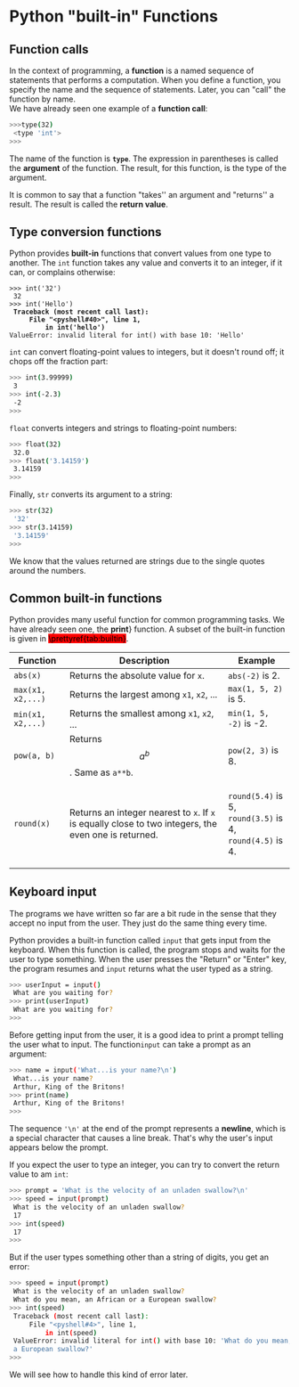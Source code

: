 # Python "built-in" Functions

## Function calls

In the context of programming, a **function** is a named sequence of statements that performs a computation. When you define a function, you specify the name and the sequence of statements. Later, you can "call" the function by name.\
We have already seen one example of a **function call**:

```bash
>>>type(32) 
 <type 'int'>
>>>
```

The name of the function is **`type`**. The expression in parentheses is called the **argument** of the function. The result, for this function, is the type of the argument.

It is common to say that a function "takes'' an argument and "returns'' a result. The result is called the **return value**.

## Type conversion functions

Python provides **built-in** functions that convert values from one type to another. The `int` function takes any value and converts it to an integer, if it can, or complains otherwise:

<pre class="language-bash"><code class="lang-bash">>>> int('32')
 32 
>>> int('Hello') 
<strong> Traceback (most recent call last): 
</strong><strong>     File "&#x3C;pyshell#40>", line 1, 
</strong><strong>         in int('hello')
</strong>ValueError: invalid literal for int() with base 10: 'Hello' 
</code></pre>

`int` can convert floating-point values to integers, but it doesn't round off; it chops off the fraction part:

```bash
>>> int(3.99999)
 3
>>> int(-2.3)
 -2 
>>>
```

`float` converts integers and strings to floating-point numbers:

```bash
>>> float(32) 
 32.0 
>>> float('3.14159') 
 3.14159 
>>>
```

Finally, `str` converts its argument to a string:

```bash
>>> str(32)
 '32' 
>>> str(3.14159)
 '3.14159'
>>>
```

We know that the values returned are strings due to the single quotes around the numbers.

## Common built-in functions

Python provides many useful function for common programming tasks. We have already seen one, the **print**} function. A subset of the built-in function is given in <mark style="background-color:red;">\prettyref{tab:builtin}</mark>.

| Function          | Description                                                                                           | Example                                                                                                |
| ----------------- | ----------------------------------------------------------------------------------------------------- | ------------------------------------------------------------------------------------------------------ |
| `abs(x)`          | Returns the absolute value for `x`.                                                                   | `abs(-2)` is 2.                                                                                        |
| `max(x1, x2,...)` | Returns the largest among `x1`, `x2`, ...                                                             | `max(1, 5, 2)` is 5.                                                                                   |
| `min(x1, x2,...)` | Returns the smallest among `x1`, `x2`, ...                                                            | `min(1, 5, -2)` is -2.                                                                                 |
| `pow(a, b)`       | Returns $$a^b$$. Same as `a**b`.                                                                      | `pow(2, 3)` is 8.                                                                                      |
| `round(x)`        | Returns an integer nearest to `x`. If `x` is equally close to two integers, the even one is returned. | <p><code>round(5.4)</code> is 5,<br><code>round(3.5)</code> is 4,<br><code>round(4.5)</code> is 4.</p> |

## Keyboard input

The programs we have written so far are a bit rude in the sense that they accept no input from the user. They just do the same thing every time.

Python provides a built-in function called `input` that gets input from the keyboard. When this function is called, the program stops and waits for the user to type something. When the user presses the "Return" or "Enter" key, the program resumes and `input` returns what the user typed as a string.

```bash
>>> userInput = input()
 What are you waiting for? 
>>> print(userInput) 
 What are you waiting for? 
>>>
```

Before getting input from the user, it is a good idea to print a prompt telling the user what to input. The function`input` can take a prompt as an argument:

```bash
>>> name = input('What...is your name?\n') 
 What...is your name? 
 Arthur, King of the Britons! 
>>> print(name)
 Arthur, King of the Britons! 
>>>
```

The sequence `'\n'` at the end of the prompt represents a **newline**, which is a special character that causes a line break. That's why the user's input appears below the prompt.

If you expect the user to type an integer, you can try to convert the return value to am `int`:

```bash
>>> prompt = 'What is the velocity of an unladen swallow?\n' 
>>> speed = input(prompt) 
 What is the velocity of an unladen swallow?
 17 
>>> int(speed) 
 17 
>>>
```

But if the user types something other than a string of digits, you get an error:

```bash
>>> speed = input(prompt) 
 What is the velocity of an unladen swallow? 
 What do you mean, an African or a European swallow? 
>>> int(speed) 
 Traceback (most recent call last): 
     File "<pyshell#4>", line 1, 
         in int(speed) 
 ValueError: invalid literal for int() with base 10: 'What do you mean, an African or 
 a European swallow?' 
>>>
```

We will see how to handle this kind of error later.
